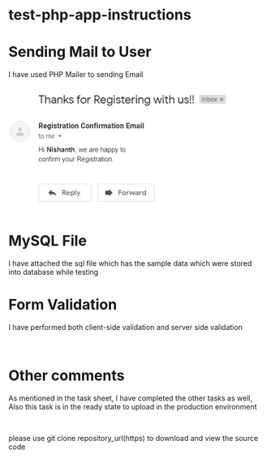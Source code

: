 # test-php-app-instructions

<h1>Sending Mail to User</h1>
<p>I have used PHP Mailer to sending Email</p>
<img src="Images/email.JPG" />
<br />
<h1>MySQL File</h1>
<p> I have attached the sql file which has the sample data which were stored into database while testing</p>
<h1>Form Validation</h1>
<p>I have performed both client-side validation and server side validation</p>
<br />
<h1>Other comments</h1>
<p>As mentioned in the task sheet, I have completed the other tasks as well, Also this task is in the ready state to upload in the production environment </p>
<br />
<p>please use git clone repository_url(https) to download and view the source code</p>
